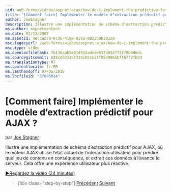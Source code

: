 ```yaml
---
uid: web-forms/videos/aspnet-ajax/how-do-i-implement-the-predictive-fetch-pattern-for-ajax
title: '[Comment faire] Implémenter le modèle d’extraction prédictif pour AJAX ? | Microsoft Docs'
author: JoeStagner
description: Illustre une implémentation de schéma d’extraction prédictif pour AJAX, où le moteur AJAX utilise l’état actuel de l’interaction utilisateur pour prédire lorsqu...
ms.author: aspnetcontent
ms.date: 02/13/2007
ms.assetid: 4ecca278-0cd6-4198-8382-802359b30120
msc.legacyurl: /web-forms/videos/aspnet-ajax/how-do-i-implement-the-predictive-fetch-pattern-for-ajax
msc.type: video
ms.openlocfilehash: fb136aab5e61491dadcee63f48547f3f7000dedc
ms.sourcegitcommit: b28cd0313af316c051c2ff8549865bff67f2fbb4
ms.translationtype: MT
ms.contentlocale: fr-FR
ms.lasthandoff: 07/05/2018
ms.locfileid: "37805014"
---
```

<a name="how-do-i-implement-the-predictive-fetch-pattern-for-ajax"></a>[Comment faire] Implémenter le modèle d’extraction prédictif pour AJAX ?
====================
par [Joe Stagner](https://github.com/JoeStagner)

Illustre une implémentation de schéma d’extraction prédictif pour AJAX, où le moteur AJAX utilise l’état actuel de l’interaction utilisateur pour prédire quel jeu de contenu en conséquence, et extrait ces données à l’avance le serveur. Cela offre une expérience utilisateur plus réactive.

[&#9654;Regardez la vidéo (24 minutes)](https://channel9.msdn.com/Blogs/ASP-NET-Site-Videos/how-do-i-implement-the-predictive-fetch-pattern-for-ajax)

> [!div class="step-by-step"]
> [Précédent](how-do-i-use-the-aspnet-ajax-timer-control.md)
> [Suivant](how-do-i-implement-the-ajax-paging-pattern.md)
